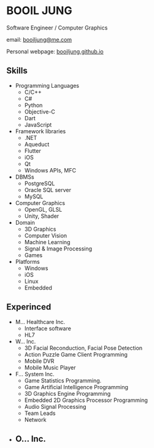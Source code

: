 # BOOIL JUNG

Software Engineer / Computer Graphics

email: booiljung@me.com

Personal webpage: [booiljung.github.io](booiljung.github.io)

## Skills

- Programming Languages
  - C/C++
  - C#
  - Python
  - Objective-C
  - Dart
  - JavaScript
- Framework libraries
  - .NET
  - Aqueduct
  - Flutter
  - iOS
  - Qt
  - Windows APIs, MFC
- DBMSs
  - PostgreSQL
  - Oracle SQL server
  - MySQL
- Computer Graphics
  - OpenGL, GLSL
  - Unity, Shader
- Domain
  - 3D Graphics
  - Computer Vision
  - Machine Learning
  - Signal & Image Processing
  - Games
- Platforms
  - Windows
  - iOS
  - Linux
  - Embedded

## Experinced

- M... Healthcare Inc.
  - Interface software
  - HL7
- W... Inc.
  - 3D Facial Reconduction, Facial Pose Detection
  - Action Puzzle Game Client Programming
  - Mobile DVR
  - Mobile Music Player
- F... System Inc.
  - Game Statistics Programming.
  - Game Artificial Intelligence Programming
  - 3D Graphics Engine Programming
  - Embedded 2D Graphics Processor Programming
  -  Audio Signal Processing
  - Team Leads
  - Network 
- O... Inc.
  - 